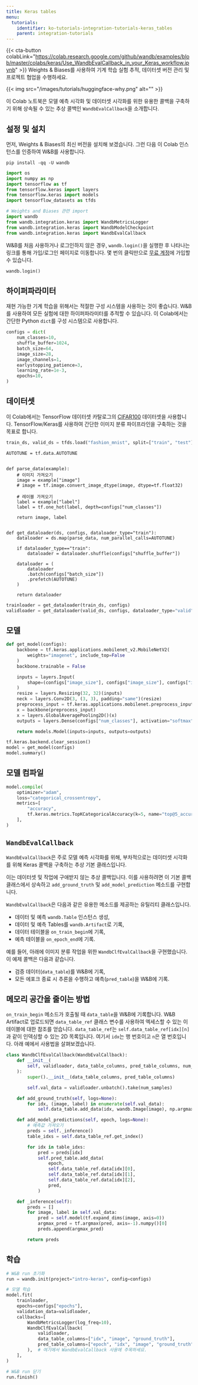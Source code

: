 ```yaml
---
title: Keras tables
menu:
  tutorials:
    identifier: ko-tutorials-integration-tutorials-keras_tables
    parent: integration-tutorials
---
```


{{< cta-button colabLink="https://colab.research.google.com/github/wandb/examples/blob/master/colabs/keras/Use_WandbEvalCallback_in_your_Keras_workflow.ipynb" >}}
Weights & Biases를 사용하여 기계 학습 실험 추적, 데이터셋 버전 관리 및 프로젝트 협업을 수행하세요.

{{< img src="/images/tutorials/huggingface-why.png" alt="" >}}

이 Colab 노트북은 모델 예측 시각화 및 데이터셋 시각화를 위한 유용한 콜백을 구축하기 위해 상속될 수 있는 추상 콜백인 `WandbEvalCallback`을 소개합니다.

## 설정 및 설치

먼저, Weights & Biases의 최신 버전을 설치해 보겠습니다. 그런 다음 이 Colab 인스턴스를 인증하여 W&B를 사용합니다.

```shell
pip install -qq -U wandb
```

```python
import os
import numpy as np
import tensorflow as tf
from tensorflow.keras import layers
from tensorflow.keras import models
import tensorflow_datasets as tfds

# Weights and Biases 관련 import
import wandb
from wandb.integration.keras import WandbMetricsLogger
from wandb.integration.keras import WandbModelCheckpoint
from wandb.integration.keras import WandbEvalCallback
```

W&B를 처음 사용하거나 로그인하지 않은 경우, `wandb.login()`을 실행한 후 나타나는 링크를 통해 가입/로그인 페이지로 이동합니다. 몇 번의 클릭만으로 [무료 계정](https://wandb.ai/signup)에 가입할 수 있습니다.

```python
wandb.login()
```

## 하이퍼파라미터

재현 가능한 기계 학습을 위해서는 적절한 구성 시스템을 사용하는 것이 좋습니다. W&B를 사용하여 모든 실험에 대한 하이퍼파라미터를 추적할 수 있습니다. 이 Colab에서는 간단한 Python `dict`를 구성 시스템으로 사용합니다.

```python
configs = dict(
    num_classes=10,
    shuffle_buffer=1024,
    batch_size=64,
    image_size=28,
    image_channels=1,
    earlystopping_patience=3,
    learning_rate=1e-3,
    epochs=10,
)
```

## 데이터셋

이 Colab에서는 TensorFlow 데이터셋 카탈로그의 [CIFAR100](https://www.tensorflow.org/datasets/catalog/cifar100) 데이터셋을 사용합니다. TensorFlow/Keras를 사용하여 간단한 이미지 분류 파이프라인을 구축하는 것을 목표로 합니다.

```python
train_ds, valid_ds = tfds.load("fashion_mnist", split=["train", "test"])
```

```
AUTOTUNE = tf.data.AUTOTUNE


def parse_data(example):
    # 이미지 가져오기
    image = example["image"]
    # image = tf.image.convert_image_dtype(image, dtype=tf.float32)

    # 레이블 가져오기
    label = example["label"]
    label = tf.one_hot(label, depth=configs["num_classes"])

    return image, label


def get_dataloader(ds, configs, dataloader_type="train"):
    dataloader = ds.map(parse_data, num_parallel_calls=AUTOTUNE)

    if dataloader_type=="train":
        dataloader = dataloader.shuffle(configs["shuffle_buffer"])
      
    dataloader = (
        dataloader
        .batch(configs["batch_size"])
        .prefetch(AUTOTUNE)
    )

    return dataloader
```

```python
trainloader = get_dataloader(train_ds, configs)
validloader = get_dataloader(valid_ds, configs, dataloader_type="valid")
```

## 모델

```python
def get_model(configs):
    backbone = tf.keras.applications.mobilenet_v2.MobileNetV2(
        weights="imagenet", include_top=False
    )
    backbone.trainable = False

    inputs = layers.Input(
        shape=(configs["image_size"], configs["image_size"], configs["image_channels"])
    )
    resize = layers.Resizing(32, 32)(inputs)
    neck = layers.Conv2D(3, (3, 3), padding="same")(resize)
    preprocess_input = tf.keras.applications.mobilenet.preprocess_input(neck)
    x = backbone(preprocess_input)
    x = layers.GlobalAveragePooling2D()(x)
    outputs = layers.Dense(configs["num_classes"], activation="softmax")(x)

    return models.Model(inputs=inputs, outputs=outputs)
```

```python
tf.keras.backend.clear_session()
model = get_model(configs)
model.summary()
```

## 모델 컴파일

```python
model.compile(
    optimizer="adam",
    loss="categorical_crossentropy",
    metrics=[
        "accuracy",
        tf.keras.metrics.TopKCategoricalAccuracy(k=5, name="top@5_accuracy"),
    ],
)
```

## `WandbEvalCallback`

`WandbEvalCallback`은 주로 모델 예측 시각화를 위해, 부차적으로는 데이터셋 시각화를 위해 Keras 콜백을 구축하는 추상 기본 클래스입니다.

이는 데이터셋 및 작업에 구애받지 않는 추상 콜백입니다. 이를 사용하려면 이 기본 콜백 클래스에서 상속하고 `add_ground_truth` 및 `add_model_prediction` 메소드를 구현합니다.

`WandbEvalCallback`은 다음과 같은 유용한 메소드를 제공하는 유틸리티 클래스입니다.

- 데이터 및 예측 `wandb.Table` 인스턴스 생성,
- 데이터 및 예측 Tables를 `wandb.Artifact`로 기록,
- 데이터 테이블을 `on_train_begin`에 기록,
- 예측 테이블을 `on_epoch_end`에 기록.

예를 들어, 아래에 이미지 분류 작업을 위한 `WandbClfEvalCallback`을 구현했습니다. 이 예제 콜백은 다음과 같습니다.
- 검증 데이터(`data_table`)를 W&B에 기록,
- 모든 에포크 종료 시 추론을 수행하고 예측(`pred_table`)을 W&B에 기록.

## 메모리 공간을 줄이는 방법

`on_train_begin` 메소드가 호출될 때 `data_table`을 W&B에 기록합니다. W&B Artifact로 업로드되면 `data_table_ref` 클래스 변수를 사용하여 엑세스할 수 있는 이 테이블에 대한 참조를 얻습니다. `data_table_ref`는 `self.data_table_ref[idx][n]`과 같이 인덱싱할 수 있는 2D 목록입니다. 여기서 `idx`는 행 번호이고 `n`은 열 번호입니다. 아래 예에서 사용법을 살펴보겠습니다.

```python
class WandbClfEvalCallback(WandbEvalCallback):
    def __init__(
        self, validloader, data_table_columns, pred_table_columns, num_samples=100
    ):
        super().__init__(data_table_columns, pred_table_columns)

        self.val_data = validloader.unbatch().take(num_samples)

    def add_ground_truth(self, logs=None):
        for idx, (image, label) in enumerate(self.val_data):
            self.data_table.add_data(idx, wandb.Image(image), np.argmax(label, axis=-1))

    def add_model_predictions(self, epoch, logs=None):
        # 예측값 가져오기
        preds = self._inference()
        table_idxs = self.data_table_ref.get_index()

        for idx in table_idxs:
            pred = preds[idx]
            self.pred_table.add_data(
                epoch,
                self.data_table_ref.data[idx][0],
                self.data_table_ref.data[idx][1],
                self.data_table_ref.data[idx][2],
                pred,
            )

    def _inference(self):
        preds = []
        for image, label in self.val_data:
            pred = self.model(tf.expand_dims(image, axis=0))
            argmax_pred = tf.argmax(pred, axis=-1).numpy()[0]
            preds.append(argmax_pred)

        return preds
```

## 학습

```python
# W&B run 초기화
run = wandb.init(project="intro-keras", config=configs)

# 모델 학습
model.fit(
    trainloader,
    epochs=configs["epochs"],
    validation_data=validloader,
    callbacks=[
        WandbMetricsLogger(log_freq=10),
        WandbClfEvalCallback(
            validloader,
            data_table_columns=["idx", "image", "ground_truth"],
            pred_table_columns=["epoch", "idx", "image", "ground_truth", "prediction"],
        ),  # 여기에서 WandbEvalCallback 사용에 주목하세요.
    ],
)

# W&B run 닫기
run.finish()
```